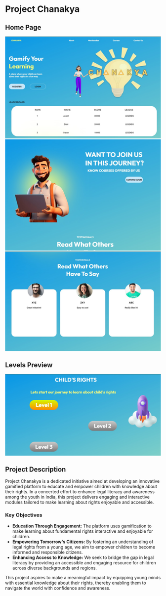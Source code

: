 # Project Chanakya

## Home Page

![Screenshot 1](Images/home1.jpg)
![Screenshot 2](Images/home2.jpg)
![Screenshot 3](Images/home3.jpg)

## Levels Preview

![Level Preview](Images/levels1.jpg)

## Project Description

Project Chanakya is a dedicated initiative aimed at developing an innovative gamified platform to educate and empower children with knowledge about their rights. In a concerted effort to enhance legal literacy and awareness among the youth in India, this project delivers engaging and interactive modules tailored to make learning about rights enjoyable and accessible.

### Key Objectives

- **Education Through Engagement:** The platform uses gamification to make learning about fundamental rights interactive and enjoyable for children.
- **Empowering Tomorrow's Citizens:** By fostering an understanding of legal rights from a young age, we aim to empower children to become informed and responsible citizens.
- **Enhancing Access to Knowledge:** We seek to bridge the gap in legal literacy by providing an accessible and engaging resource for children across diverse backgrounds and regions.

This project aspires to make a meaningful impact by equipping young minds with essential knowledge about their rights, thereby enabling them to navigate the world with confidence and awareness.
